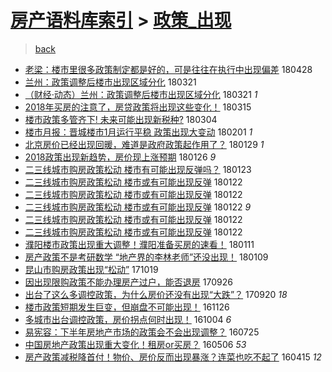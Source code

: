 [房产语料库索引](../../README.md)  > [政策_出现](政策_出现.md)
====
> [back](../README.md)

- [老梁：楼市里很多政策制定都是好的，可是往往在执行中出现偏差](http://jkwz.applinzi.com/ittc/7097113569370047504.html#%E8%80%81%E6%A2%81%EF%BC%9A%E6%A5%BC%E5%B8%82%E9%87%8C%E5%BE%88%E5%A4%9A%E6%94%BF%E7%AD%96%E5%88%B6%E5%AE%9A%E9%83%BD%E6%98%AF%E5%A5%BD%E7%9A%84%EF%BC%8C%E5%8F%AF%E6%98%AF%E5%BE%80%E5%BE%80%E5%9C%A8%E6%89%A7%E8%A1%8C%E4%B8%AD%E5%87%BA%E7%8E%B0%E5%81%8F%E5%B7%AE) 180428  
- [兰州：政策调整后楼市出现区域分化](http://jkwz.applinzi.com/ittc/7082921753972311046.html#%E5%85%B0%E5%B7%9E%EF%BC%9A%E6%94%BF%E7%AD%96%E8%B0%83%E6%95%B4%E5%90%8E%E6%A5%BC%E5%B8%82%E5%87%BA%E7%8E%B0%E5%8C%BA%E5%9F%9F%E5%88%86%E5%8C%96) 180321  
- [（财经·动态）兰州：政策调整后楼市出现区域分化](http://jkwz.applinzi.com/ittc/7082871397510808587.html#%EF%BC%88%E8%B4%A2%E7%BB%8F%C2%B7%E5%8A%A8%E6%80%81%EF%BC%89%E5%85%B0%E5%B7%9E%EF%BC%9A%E6%94%BF%E7%AD%96%E8%B0%83%E6%95%B4%E5%90%8E%E6%A5%BC%E5%B8%82%E5%87%BA%E7%8E%B0%E5%8C%BA%E5%9F%9F%E5%88%86%E5%8C%96) 180321 *1* 
- [2018年买房的注意了，房贷政策将出现这些变化！](http://jkwz.applinzi.com/ittc/7080755122219254791.html#2018%E5%B9%B4%E4%B9%B0%E6%88%BF%E7%9A%84%E6%B3%A8%E6%84%8F%E4%BA%86%EF%BC%8C%E6%88%BF%E8%B4%B7%E6%94%BF%E7%AD%96%E5%B0%86%E5%87%BA%E7%8E%B0%E8%BF%99%E4%BA%9B%E5%8F%98%E5%8C%96%EF%BC%81) 180315  
- [楼市政策多管齐下! 未来可能出现新税种?](http://jkwz.applinzi.com/ittc/7076626641159980038.html#%E6%A5%BC%E5%B8%82%E6%94%BF%E7%AD%96%E5%A4%9A%E7%AE%A1%E9%BD%90%E4%B8%8B%21+%E6%9C%AA%E6%9D%A5%E5%8F%AF%E8%83%BD%E5%87%BA%E7%8E%B0%E6%96%B0%E7%A8%8E%E7%A7%8D%3F) 180304  
- [楼市月报：晋城楼市1月运行平稳 政策出现大变动](http://jkwz.applinzi.com/ittc/7065073827044656145.html#%E6%A5%BC%E5%B8%82%E6%9C%88%E6%8A%A5%EF%BC%9A%E6%99%8B%E5%9F%8E%E6%A5%BC%E5%B8%821%E6%9C%88%E8%BF%90%E8%A1%8C%E5%B9%B3%E7%A8%B3+%E6%94%BF%E7%AD%96%E5%87%BA%E7%8E%B0%E5%A4%A7%E5%8F%98%E5%8A%A8) 180201 *1* 
- [北京房价已经出现回暖，难道是政府政策起作用了？](http://jkwz.applinzi.com/ittc/7063954904899388427.html#%E5%8C%97%E4%BA%AC%E6%88%BF%E4%BB%B7%E5%B7%B2%E7%BB%8F%E5%87%BA%E7%8E%B0%E5%9B%9E%E6%9A%96%EF%BC%8C%E9%9A%BE%E9%81%93%E6%98%AF%E6%94%BF%E5%BA%9C%E6%94%BF%E7%AD%96%E8%B5%B7%E4%BD%9C%E7%94%A8%E4%BA%86%EF%BC%9F) 180129 *1* 
- [2018政策出现新趋势，房价现上涨预期](http://jkwz.applinzi.com/ittc/7062899934485808145.html#2018%E6%94%BF%E7%AD%96%E5%87%BA%E7%8E%B0%E6%96%B0%E8%B6%8B%E5%8A%BF%EF%BC%8C%E6%88%BF%E4%BB%B7%E7%8E%B0%E4%B8%8A%E6%B6%A8%E9%A2%84%E6%9C%9F) 180126 *9* 
- [二三线城市购房政策松动 楼市有可能出现反弹吗？](http://jkwz.applinzi.com/ittc/7061803514236240906.html#%E4%BA%8C%E4%B8%89%E7%BA%BF%E5%9F%8E%E5%B8%82%E8%B4%AD%E6%88%BF%E6%94%BF%E7%AD%96%E6%9D%BE%E5%8A%A8+%E6%A5%BC%E5%B8%82%E6%9C%89%E5%8F%AF%E8%83%BD%E5%87%BA%E7%8E%B0%E5%8F%8D%E5%BC%B9%E5%90%97%EF%BC%9F) 180123  
- [二三线城市购房政策松动 楼市或有可能出现反弹](http://jkwz.applinzi.com/ittc/7061407864592008199.html#%E4%BA%8C%E4%B8%89%E7%BA%BF%E5%9F%8E%E5%B8%82%E8%B4%AD%E6%88%BF%E6%94%BF%E7%AD%96%E6%9D%BE%E5%8A%A8+%E6%A5%BC%E5%B8%82%E6%88%96%E6%9C%89%E5%8F%AF%E8%83%BD%E5%87%BA%E7%8E%B0%E5%8F%8D%E5%BC%B9) 180122  
- [二三线城市购房政策松动 楼市或有可能出现反弹](http://jkwz.applinzi.com/ittc/7061398865985405963.html#%E4%BA%8C%E4%B8%89%E7%BA%BF%E5%9F%8E%E5%B8%82%E8%B4%AD%E6%88%BF%E6%94%BF%E7%AD%96%E6%9D%BE%E5%8A%A8+%E6%A5%BC%E5%B8%82%E6%88%96%E6%9C%89%E5%8F%AF%E8%83%BD%E5%87%BA%E7%8E%B0%E5%8F%8D%E5%BC%B9) 180122  
- [二三线城市购房政策松动 楼市或有可能出现反弹](http://jkwz.applinzi.com/ittc/7061397185898218503.html#%E4%BA%8C%E4%B8%89%E7%BA%BF%E5%9F%8E%E5%B8%82%E8%B4%AD%E6%88%BF%E6%94%BF%E7%AD%96%E6%9D%BE%E5%8A%A8+%E6%A5%BC%E5%B8%82%E6%88%96%E6%9C%89%E5%8F%AF%E8%83%BD%E5%87%BA%E7%8E%B0%E5%8F%8D%E5%BC%B9) 180122 *9* 
- [二三线城市购房政策松动 楼市或有可能出现反弹](http://jkwz.applinzi.com/ittc/7061393850344408074.html#%E4%BA%8C%E4%B8%89%E7%BA%BF%E5%9F%8E%E5%B8%82%E8%B4%AD%E6%88%BF%E6%94%BF%E7%AD%96%E6%9D%BE%E5%8A%A8+%E6%A5%BC%E5%B8%82%E6%88%96%E6%9C%89%E5%8F%AF%E8%83%BD%E5%87%BA%E7%8E%B0%E5%8F%8D%E5%BC%B9) 180122  
- [二三线城市购房政策松动 楼市或有可能出现反弹](http://jkwz.applinzi.com/ittc/7061354436243227658.html#%E4%BA%8C%E4%B8%89%E7%BA%BF%E5%9F%8E%E5%B8%82%E8%B4%AD%E6%88%BF%E6%94%BF%E7%AD%96%E6%9D%BE%E5%8A%A8+%E6%A5%BC%E5%B8%82%E6%88%96%E6%9C%89%E5%8F%AF%E8%83%BD%E5%87%BA%E7%8E%B0%E5%8F%8D%E5%BC%B9) 180122  
- [濮阳楼市政策出现重大调整！濮阳准备买房的速看！](http://jkwz.applinzi.com/ittc/7057195524577297415.html#%E6%BF%AE%E9%98%B3%E6%A5%BC%E5%B8%82%E6%94%BF%E7%AD%96%E5%87%BA%E7%8E%B0%E9%87%8D%E5%A4%A7%E8%B0%83%E6%95%B4%EF%BC%81%E6%BF%AE%E9%98%B3%E5%87%86%E5%A4%87%E4%B9%B0%E6%88%BF%E7%9A%84%E9%80%9F%E7%9C%8B%EF%BC%81) 180111  
- [房产政策不是考研数学 “地产界的李林老师”还没出现！](http://jkwz.applinzi.com/ittc/7056661892058055696.html#%E6%88%BF%E4%BA%A7%E6%94%BF%E7%AD%96%E4%B8%8D%E6%98%AF%E8%80%83%E7%A0%94%E6%95%B0%E5%AD%A6+%E2%80%9C%E5%9C%B0%E4%BA%A7%E7%95%8C%E7%9A%84%E6%9D%8E%E6%9E%97%E8%80%81%E5%B8%88%E2%80%9D%E8%BF%98%E6%B2%A1%E5%87%BA%E7%8E%B0%EF%BC%81) 180109  
- [昆山市购房政策出现“松动”](http://jkwz.applinzi.com/ittc/7026240644559930384.html#%E6%98%86%E5%B1%B1%E5%B8%82%E8%B4%AD%E6%88%BF%E6%94%BF%E7%AD%96%E5%87%BA%E7%8E%B0%E2%80%9C%E6%9D%BE%E5%8A%A8%E2%80%9D) 171019  
- [因出现限购政策不能办理房产过户，能否退房](http://jkwz.applinzi.com/ittc/7017546124666340369.html#%E5%9B%A0%E5%87%BA%E7%8E%B0%E9%99%90%E8%B4%AD%E6%94%BF%E7%AD%96%E4%B8%8D%E8%83%BD%E5%8A%9E%E7%90%86%E6%88%BF%E4%BA%A7%E8%BF%87%E6%88%B7%EF%BC%8C%E8%83%BD%E5%90%A6%E9%80%80%E6%88%BF) 170926  
- [出台了这么多调控政策，为什么房价还没有出现“大跌”？](http://jkwz.applinzi.com/ittc/7015345329166369809.html#%E5%87%BA%E5%8F%B0%E4%BA%86%E8%BF%99%E4%B9%88%E5%A4%9A%E8%B0%83%E6%8E%A7%E6%94%BF%E7%AD%96%EF%BC%8C%E4%B8%BA%E4%BB%80%E4%B9%88%E6%88%BF%E4%BB%B7%E8%BF%98%E6%B2%A1%E6%9C%89%E5%87%BA%E7%8E%B0%E2%80%9C%E5%A4%A7%E8%B7%8C%E2%80%9D%EF%BC%9F) 170920 *18* 
- [楼市政策短期发生巨变，但崩盘不可能出现！](http://jkwz.applinzi.com/ittc/6904806724245914628.html#%E6%A5%BC%E5%B8%82%E6%94%BF%E7%AD%96%E7%9F%AD%E6%9C%9F%E5%8F%91%E7%94%9F%E5%B7%A8%E5%8F%98%EF%BC%8C%E4%BD%86%E5%B4%A9%E7%9B%98%E4%B8%8D%E5%8F%AF%E8%83%BD%E5%87%BA%E7%8E%B0%EF%BC%81) 161126  
- [多城市出台调控政策，房价拐点何时出现！](http://jkwz.applinzi.com/ittc/6885091180802475013.html#%E5%A4%9A%E5%9F%8E%E5%B8%82%E5%87%BA%E5%8F%B0%E8%B0%83%E6%8E%A7%E6%94%BF%E7%AD%96%EF%BC%8C%E6%88%BF%E4%BB%B7%E6%8B%90%E7%82%B9%E4%BD%95%E6%97%B6%E5%87%BA%E7%8E%B0%EF%BC%81) 161004 *6* 
- [易宪容：下半年房地产市场的政策会不会出现调整？](http://jkwz.applinzi.com/ittc/6858746519418831877.html#%E6%98%93%E5%AE%AA%E5%AE%B9%EF%BC%9A%E4%B8%8B%E5%8D%8A%E5%B9%B4%E6%88%BF%E5%9C%B0%E4%BA%A7%E5%B8%82%E5%9C%BA%E7%9A%84%E6%94%BF%E7%AD%96%E4%BC%9A%E4%B8%8D%E4%BC%9A%E5%87%BA%E7%8E%B0%E8%B0%83%E6%95%B4%EF%BC%9F) 160725  
- [中国房地产政策出现重大变化！租房or买房？](http://jkwz.applinzi.com/ittc/6829144779480630277.html#%E4%B8%AD%E5%9B%BD%E6%88%BF%E5%9C%B0%E4%BA%A7%E6%94%BF%E7%AD%96%E5%87%BA%E7%8E%B0%E9%87%8D%E5%A4%A7%E5%8F%98%E5%8C%96%EF%BC%81%E7%A7%9F%E6%88%BFor%E4%B9%B0%E6%88%BF%EF%BC%9F) 160506 *53* 
- [房产政策减税降首付！物价、房价反而出现暴涨？连菜也吃不起了](http://jkwz.applinzi.com/ittc/6821319715389441028.html#%E6%88%BF%E4%BA%A7%E6%94%BF%E7%AD%96%E5%87%8F%E7%A8%8E%E9%99%8D%E9%A6%96%E4%BB%98%EF%BC%81%E7%89%A9%E4%BB%B7%E3%80%81%E6%88%BF%E4%BB%B7%E5%8F%8D%E8%80%8C%E5%87%BA%E7%8E%B0%E6%9A%B4%E6%B6%A8%EF%BC%9F%E8%BF%9E%E8%8F%9C%E4%B9%9F%E5%90%83%E4%B8%8D%E8%B5%B7%E4%BA%86) 160415 *12* 
